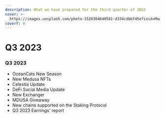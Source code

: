 ```yaml
---
description: What we have prepared for the third quarter of 2023
cover: >-
  https://images.unsplash.com/photo-1526304640581-d334cdbbf45e?ixid=MnwxMjA3fDB8MHxwaG90by1wYWdlfHx8fGVufDB8fHx8&ixlib=rb-1.2.1&auto=format&fit=crop&w=2970&q=80
coverY: 0
---
```


# Q3 2023

### Q3 2023

* OceanCats New Season
* New Medusa NFTs
* Celestia Update
* DeFi Social Media Update
* New Exchanger
* MDUSA Giveaway
* New chains supported on the Staking Protocol
* Q3 2023 Earnings' report



###
